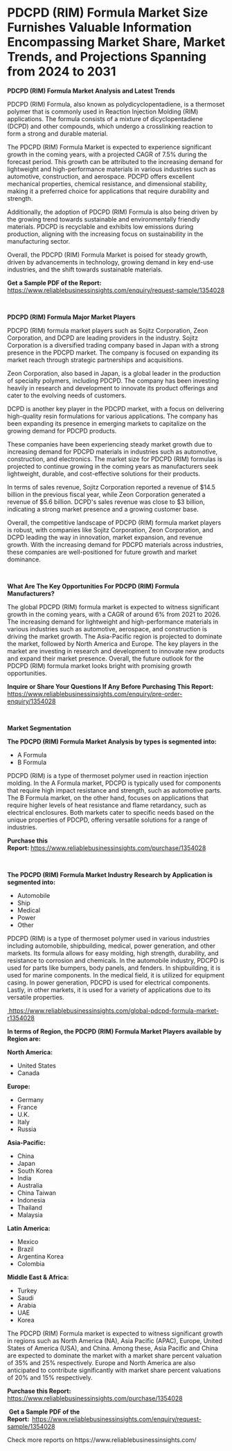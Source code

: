 <p><h1>PDCPD (RIM) Formula Market Size Furnishes Valuable Information Encompassing Market Share, Market Trends, and Projections Spanning from 2024 to 2031</h1></p><p><strong>PDCPD (RIM) Formula Market Analysis and Latest Trends</strong></p>
<p><p>PDCPD (RIM) Formula, also known as polydicyclopentadiene, is a thermoset polymer that is commonly used in Reaction Injection Molding (RIM) applications. The formula consists of a mixture of dicyclopentadiene (DCPD) and other compounds, which undergo a crosslinking reaction to form a strong and durable material.</p><p>The PDCPD (RIM) Formula Market is expected to experience significant growth in the coming years, with a projected CAGR of 7.5% during the forecast period. This growth can be attributed to the increasing demand for lightweight and high-performance materials in various industries such as automotive, construction, and aerospace. PDCPD offers excellent mechanical properties, chemical resistance, and dimensional stability, making it a preferred choice for applications that require durability and strength.</p><p>Additionally, the adoption of PDCPD (RIM) Formula is also being driven by the growing trend towards sustainable and environmentally friendly materials. PDCPD is recyclable and exhibits low emissions during production, aligning with the increasing focus on sustainability in the manufacturing sector.</p><p>Overall, the PDCPD (RIM) Formula Market is poised for steady growth, driven by advancements in technology, growing demand in key end-use industries, and the shift towards sustainable materials.</p></p>
<p><strong>Get a Sample PDF of the Report:&nbsp;</strong> <a href="https://www.reliablebusinessinsights.com/enquiry/request-sample/1354028">https://www.reliablebusinessinsights.com/enquiry/request-sample/1354028</a></p>
<p>&nbsp;</p>
<p><strong>PDCPD (RIM) Formula Major Market Players</strong></p>
<p><p>PDCPD (RIM) formula market players such as Sojitz Corporation, Zeon Corporation, and DCPD are leading providers in the industry. Sojitz Corporation is a diversified trading company based in Japan with a strong presence in the PDCPD market. The company is focused on expanding its market reach through strategic partnerships and acquisitions.</p><p>Zeon Corporation, also based in Japan, is a global leader in the production of specialty polymers, including PDCPD. The company has been investing heavily in research and development to innovate its product offerings and cater to the evolving needs of customers.</p><p>DCPD is another key player in the PDCPD market, with a focus on delivering high-quality resin formulations for various applications. The company has been expanding its presence in emerging markets to capitalize on the growing demand for PDCPD products.</p><p>These companies have been experiencing steady market growth due to increasing demand for PDCPD materials in industries such as automotive, construction, and electronics. The market size for PDCPD (RIM) formulas is projected to continue growing in the coming years as manufacturers seek lightweight, durable, and cost-effective solutions for their products.</p><p>In terms of sales revenue, Sojitz Corporation reported a revenue of $14.5 billion in the previous fiscal year, while Zeon Corporation generated a revenue of $5.6 billion. DCPD's sales revenue was close to $3 billion, indicating a strong market presence and a growing customer base.</p><p>Overall, the competitive landscape of PDCPD (RIM) formula market players is robust, with companies like Sojitz Corporation, Zeon Corporation, and DCPD leading the way in innovation, market expansion, and revenue growth. With the increasing demand for PDCPD materials across industries, these companies are well-positioned for future growth and market dominance.</p></p>
<p>&nbsp;</p>
<p><strong>What Are The Key Opportunities For PDCPD (RIM) Formula Manufacturers?</strong></p>
<p><p>The global PDCPD (RIM) formula market is expected to witness significant growth in the coming years, with a CAGR of around 6% from 2021 to 2026. The increasing demand for lightweight and high-performance materials in various industries such as automotive, aerospace, and construction is driving the market growth. The Asia-Pacific region is projected to dominate the market, followed by North America and Europe. The key players in the market are investing in research and development to innovate new products and expand their market presence. Overall, the future outlook for the PDCPD (RIM) formula market looks bright with promising growth opportunities.</p></p>
<p><strong>Inquire or Share Your Questions If Any Before Purchasing This Report:</strong> <a href="https://www.reliablebusinessinsights.com/enquiry/pre-order-enquiry/1354028">https://www.reliablebusinessinsights.com/enquiry/pre-order-enquiry/1354028</a></p>
<p>&nbsp;</p>
<p><strong>Market Segmentation</strong></p>
<p><strong>The PDCPD (RIM) Formula Market Analysis by types is segmented into:</strong></p>
<p><ul><li>A Formula</li><li>B Formula</li></ul></p>
<p><p>PDCPD (RIM) is a type of thermoset polymer used in reaction injection molding. In the A Formula market, PDCPD is typically used for components that require high impact resistance and strength, such as automotive parts. The B Formula market, on the other hand, focuses on applications that require higher levels of heat resistance and flame retardancy, such as electrical enclosures. Both markets cater to specific needs based on the unique properties of PDCPD, offering versatile solutions for a range of industries.</p></p>
<p><strong>Purchase this Report:&nbsp;</strong><a href="https://www.reliablebusinessinsights.com/purchase/1354028">https://www.reliablebusinessinsights.com/purchase/1354028</a></p>
<p>&nbsp;</p>
<p><strong>The PDCPD (RIM) Formula Market Industry Research by Application is segmented into:</strong></p>
<p><ul><li>Automobile</li><li>Ship</li><li>Medical</li><li>Power</li><li>Other</li></ul></p>
<p><p>PDCPD (RIM) is a type of thermoset polymer used in various industries including automobile, shipbuilding, medical, power generation, and other markets. Its formula allows for easy molding, high strength, durability, and resistance to corrosion and chemicals. In the automobile industry, PDCPD is used for parts like bumpers, body panels, and fenders. In shipbuilding, it is used for marine components. In the medical field, it is utilized for equipment casing. In power generation, PDCPD is used for electrical components. Lastly, in other markets, it is used for a variety of applications due to its versatile properties.</p></p>
<p><a href="https://www.reliablebusinessinsights.com/global-pdcpd-formula-market-r1354028">&nbsp;https://www.reliablebusinessinsights.com/global-pdcpd-formula-market-r1354028</a></p>
<p><strong>In terms of Region, the PDCPD (RIM) Formula Market Players available by Region are:</strong></p>
<p>
    <p> <strong> North America: </strong>
        <ul>
            <li>United States</li>
            <li>Canada</li>
        </ul>
        </p> 
    <p> <strong> Europe: </strong>
        <ul>
            <li>Germany</li>
            <li>France</li>
            <li>U.K.</li>
            <li>Italy</li>
            <li>Russia</li>
        </ul>
        </p> 
    <p> <strong> Asia-Pacific: </strong>
        <ul>
            <li>China</li>
            <li>Japan</li>
            <li>South Korea</li>
            <li>India</li>
            <li>Australia</li>
            <li>China Taiwan</li>
            <li>Indonesia</li>
            <li>Thailand</li>
            <li>Malaysia</li>
        </ul>
        </p> 
    <p> <strong> Latin America: </strong>
        <ul>
            <li>Mexico</li>
            <li>Brazil</li>
            <li>Argentina Korea</li>
            <li>Colombia</li>
        </ul>
        </p> 
    <p> <strong> Middle East & Africa: </strong>
        <ul>
            <li>Turkey</li>
            <li>Saudi</li>
            <li>Arabia</li>
            <li>UAE</li>
            <li>Korea</li>
        </ul>
    </p>
    </p>
<p><p>The PDCPD (RIM) Formula market is expected to witness significant growth in regions such as North America (NA), Asia Pacific (APAC), Europe, United States of America (USA), and China. Among these, Asia Pacific and China are expected to dominate the market with a market share percent valuation of 35% and 25% respectively. Europe and North America are also anticipated to contribute significantly with market share percent valuations of 20% and 15% respectively.</p></p>
<p><strong>Purchase this Report: </strong><a href="https://www.reliablebusinessinsights.com/purchase/1354028">https://www.reliablebusinessinsights.com/purchase/1354028</a></p>
<p>&nbsp;<strong>Get a Sample PDF of the Report:&nbsp;&nbsp;</strong><a href="https://www.reliablebusinessinsights.com/enquiry/request-sample/1354028">https://www.reliablebusinessinsights.com/enquiry/request-sample/1354028</a></p>
<p><strong></strong></p>
<p>Check more reports on https://www.reliablebusinessinsights.com/</p>